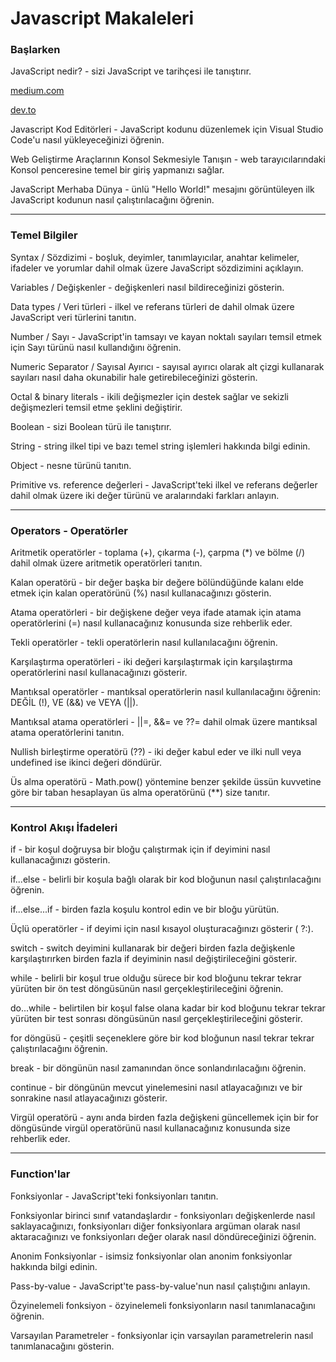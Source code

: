 # Javascript Makaleleri

### Başlarken

JavaScript nedir? - sizi JavaScript ve tarihçesi ile tanıştırır.

[medium.com](https://medium.com/@haktantekin/javascript-ba%C5%9Flang%C4%B1%C3%A7ta-web-sayfalar%C4%B1n%C4%B1n-%C3%B6%C4%9Feleriyle-etkile%C5%9Fim-kurmak-i%C3%A7in-tasarlanm%C4%B1%C5%9F-bir-e1c35f80b2e7)

[dev.to](https://dev.to/haktan/javascript-nedir-4oim)

Javascript Kod Editörleri - JavaScript kodunu düzenlemek için Visual Studio Code'u nasıl yükleyeceğinizi öğrenin.

Web Geliştirme Araçlarının Konsol Sekmesiyle Tanışın - web tarayıcılarındaki Konsol penceresine temel bir giriş yapmanızı sağlar.

JavaScript Merhaba Dünya - ünlü "Hello World!" mesajını görüntüleyen ilk JavaScript kodunun nasıl çalıştırılacağını öğrenin.

---

### Temel Bilgiler

Syntax / Sözdizimi - boşluk, deyimler, tanımlayıcılar, anahtar kelimeler, ifadeler ve yorumlar dahil olmak üzere JavaScript sözdizimini açıklayın.

Variables / Değişkenler - değişkenleri nasıl bildireceğinizi gösterin.

Data types / Veri türleri - ilkel ve referans türleri de dahil olmak üzere JavaScript veri türlerini tanıtın.

Number / Sayı - JavaScript'in tamsayı ve kayan noktalı sayıları temsil etmek için Sayı türünü nasıl kullandığını öğrenin.

Numeric Separator / Sayısal Ayırıcı - sayısal ayırıcı olarak alt çizgi kullanarak sayıları nasıl daha okunabilir hale getirebileceğinizi gösterin.

Octal & binary literals - ikili değişmezler için destek sağlar ve sekizli değişmezleri temsil etme şeklini değiştirir.

Boolean - sizi Boolean türü ile tanıştırır.

String - string ilkel tipi ve bazı temel string işlemleri hakkında bilgi edinin.

Object - nesne türünü tanıtın.

Primitive vs. reference değerleri - JavaScript'teki ilkel ve referans değerler dahil olmak üzere iki değer türünü ve aralarındaki farkları anlayın.

---

### Operators - Operatörler

Aritmetik operatörler - toplama (+), çıkarma (-), çarpma (*) ve bölme (/) dahil olmak üzere aritmetik operatörleri tanıtın.

Kalan operatörü - bir değer başka bir değere bölündüğünde kalanı elde etmek için kalan operatörünü (%) nasıl kullanacağınızı gösterin.

Atama operatörleri - bir değişkene değer veya ifade atamak için atama operatörlerini (=) nasıl kullanacağınız konusunda size rehberlik eder.

Tekli operatörler - tekli operatörlerin nasıl kullanılacağını öğrenin.

Karşılaştırma operatörleri - iki değeri karşılaştırmak için karşılaştırma operatörlerini nasıl kullanacağınızı gösterir.

Mantıksal operatörler - mantıksal operatörlerin nasıl kullanılacağını öğrenin: DEĞİL (!), VE (&&) ve VEYA (||).

Mantıksal atama operatörleri - ||=, &&= ve ??= dahil olmak üzere mantıksal atama operatörlerini tanıtın.

Nullish birleştirme operatörü (??) - iki değer kabul eder ve ilki null veya undefined ise ikinci değeri döndürür.

Üs alma operatörü - Math.pow() yöntemine benzer şekilde üssün kuvvetine göre bir taban hesaplayan üs alma operatörünü (**) size tanıtır.

---

### Kontrol Akışı İfadeleri

if - bir koşul doğruysa bir bloğu çalıştırmak için if deyimini nasıl kullanacağınızı gösterin.

if...else - belirli bir koşula bağlı olarak bir kod bloğunun nasıl çalıştırılacağını öğrenin.

if...else...if - birden fazla koşulu kontrol edin ve bir bloğu yürütün.

Üçlü operatörler - if deyimi için nasıl kısayol oluşturacağınızı gösterir ( ?:).

switch - switch deyimini kullanarak bir değeri birden fazla değişkenle karşılaştırırken birden fazla if deyiminin nasıl değiştirileceğini gösterir.

while - belirli bir koşul true olduğu sürece bir kod bloğunu tekrar tekrar yürüten bir ön test döngüsünün nasıl gerçekleştirileceğini öğrenin.

do...while - belirtilen bir koşul false olana kadar bir kod bloğunu tekrar tekrar yürüten bir test sonrası döngüsünün nasıl gerçekleştirileceğini gösterir.

for döngüsü - çeşitli seçeneklere göre bir kod bloğunun nasıl tekrar tekrar çalıştırılacağını öğrenin.

break - bir döngünün nasıl zamanından önce sonlandırılacağını öğrenin.

continue - bir döngünün mevcut yinelemesini nasıl atlayacağınızı ve bir sonrakine nasıl atlayacağınızı gösterir.

Virgül operatörü - aynı anda birden fazla değişkeni güncellemek için bir for döngüsünde virgül operatörünü nasıl kullanacağınız konusunda size rehberlik eder.

---

### Function'lar

Fonksiyonlar - JavaScript'teki fonksiyonları tanıtın.

Fonksiyonlar birinci sınıf vatandaşlardır - fonksiyonları değişkenlerde nasıl saklayacağınızı, fonksiyonları diğer fonksiyonlara argüman olarak nasıl aktaracağınızı ve fonksiyonları değer olarak nasıl döndüreceğinizi öğrenin.

Anonim Fonksiyonlar - isimsiz fonksiyonlar olan anonim fonksiyonlar hakkında bilgi edinin.

Pass-by-value - JavaScript'te pass-by-value'nun nasıl çalıştığını anlayın.

Özyinelemeli fonksiyon - özyinelemeli fonksiyonların nasıl tanımlanacağını öğrenin.

Varsayılan Parametreler - fonksiyonlar için varsayılan parametrelerin nasıl tanımlanacağını gösterin.
